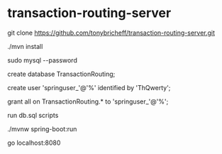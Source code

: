 # transaction-routing-server

git clone https://github.com/tonybricheff/transaction-routing-server.git

./mvn install

sudo mysql --password

create database TransactionRouting;

create user 'springuser_'@'%' identified by 'ThQwerty';

grant all on TransactionRouting.* to 'springuser_'@'%';

run db.sql scripts

./mvnw spring-boot:run

go localhost:8080
